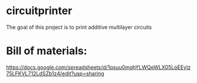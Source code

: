 # circuitprinter
The goal of this project is to print additive multilayer circuits


# Bill of materials: 
https://docs.google.com/spreadsheets/d/1qsuu0mqhYLWQeWLX05LpEEylz75LFKVL712LdSZb1z4/edit?usp=sharing

